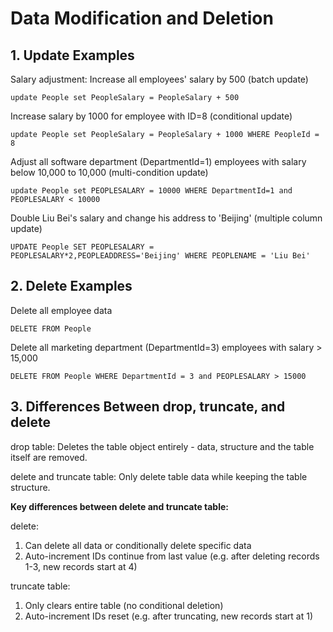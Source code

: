 # Data Modification and Deletion

## 1. Update Examples

Salary adjustment: Increase all employees' salary by 500 (batch update)

```
update People set PeopleSalary = PeopleSalary + 500
```

Increase salary by 1000 for employee with ID=8 (conditional update)

```
update People set PeopleSalary = PeopleSalary + 1000 WHERE PeopleId = 8
```

Adjust all software department (DepartmentId=1) employees with salary below 10,000 to 10,000 (multi-condition update)

```
update People set PEOPLESALARY = 10000 WHERE DepartmentId=1 and PEOPLESALARY < 10000
```

Double Liu Bei's salary and change his address to 'Beijing' (multiple column update)

```
UPDATE People SET PEOPLESALARY = PEOPLESALARY*2,PEOPLEADDRESS='Beijing' WHERE PEOPLENAME = 'Liu Bei'
```

## 2. Delete Examples

Delete all employee data

```
DELETE FROM People
```

Delete all marketing department (DepartmentId=3) employees with salary > 15,000

```
DELETE FROM People WHERE DepartmentId = 3 and PEOPLESALARY > 15000
```

## 3. Differences Between drop, truncate, and delete

drop table: Deletes the table object entirely - data, structure and the table itself are removed.

delete and truncate table: Only delete table data while keeping the table structure.

**Key differences between delete and truncate table:**

delete:
1. Can delete all data or conditionally delete specific data
2. Auto-increment IDs continue from last value (e.g. after deleting records 1-3, new records start at 4)

truncate table:
1. Only clears entire table (no conditional deletion)
2. Auto-increment IDs reset (e.g. after truncating, new records start at 1)
